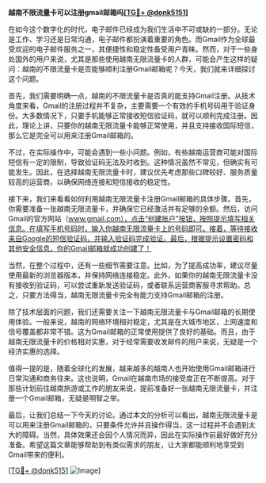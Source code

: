 **越南不限流量卡可以注册gmail邮箱吗[[TG💪+ @donk5151](https://t.me/s/donk5151)]**

在如今这个数字化的时代，电子邮件已经成为我们生活中不可或缺的一部分。无论是工作、学习还是日常沟通，电子邮件都扮演着重要的角色。而Gmail作为全球最受欢迎的电子邮件服务之一，其便捷性和稳定性备受用户青睐。然而，对于一些身处国外的用户来说，尤其是那些使用越南无限流量卡的人群，可能会产生这样的疑问：越南的不限流量卡是否能够顺利注册Gmail邮箱呢？今天，我们就来详细探讨这个问题。

首先，我们需要明确一点，越南的不限流量卡是否真的能支持Gmail注册。从技术角度来看，Gmail的注册过程并不复杂，主要需要一个有效的手机号码用于验证身份。大多数情况下，只要手机能够正常接收短信验证码，就可以顺利完成注册。因此，理论上讲，只要你的越南无限流量卡能够正常使用，并且支持接收国际短信，那么它是完全可以用来注册Gmail邮箱的。

不过，在实际操作中，可能会遇到一些小问题。例如，有些越南运营商可能对国际短信有一定的限制，导致验证码无法及时收到。这种情况虽然不常见，但确实有可能发生。因此，在选择越南无限流量卡时，建议优先考虑那些口碑较好、服务质量较高的运营商，以确保网络连接和短信接收的稳定性。

接下来，我们来看看如何利用越南无限流量卡注册Gmail邮箱的具体步骤。首先，你需要准备一张越南无限流量卡，并确保它已经激活并有足够的余额。然后，访问Gmail的官方网站（www.gmail.com），点击“创建账户”按钮，按照提示填写相关信息。在填写手机号码时，输入你越南无限流量卡上的号码即可。接着，等待接收来自Google的短信验证码，并输入验证码完成验证。最后，根据提示设置密码和其他安全信息，你的Gmail邮箱就成功创建了！

当然，在整个过程中，还有一些细节需要注意。比如，为了提高成功率，建议尽量使用最新的浏览器版本，并保持网络连接稳定。此外，如果你的越南无限流量卡没有接收到验证码，可以尝试重新发送验证码，或者联系运营商客服寻求帮助。总之，只要方法得当，越南无限流量卡完全有能力支持Gmail邮箱的注册。

除了技术层面的问题，我们还需要关注一下越南无限流量卡与Gmail邮箱的长期使用体验。一般来说，越南的网络环境相对稳定，尤其是在大城市地区，上网速度和信号覆盖都非常不错。这为Gmail邮箱的正常使用提供了良好的基础。而且，由于越南无限流量卡的价格相对实惠，对于经常需要收发邮件的用户来说，无疑是一个经济实惠的选择。

值得一提的是，随着全球化的发展，越来越多的越南人也开始使用Gmail邮箱进行日常沟通和商务往来。这也说明，Gmail在越南市场的接受度正在不断提高。对于那些计划前往越南旅游或工作的朋友来说，提前准备好一张越南无限流量卡，并注册一个Gmail邮箱，无疑是明智之举。

最后，让我们总结一下今天的讨论。通过本文的分析可以看出，越南无限流量卡是可以用来注册Gmail邮箱的，只要条件允许并且操作得当，这一过程并不会遇到太大的障碍。当然，具体效果还会因个人情况而异，因此在实际操作前最好做好充分准备。希望这篇文章能够帮助到有类似需求的朋友，让大家都能顺利地享受到Gmail带来的便利。

[[TG💪+ @donk5151](https://t.me/s/donk5151) ![Image](https://i.postimg.cc/rwNCRYN7/Snipaste-2025-04-30-17-27-05.png)]